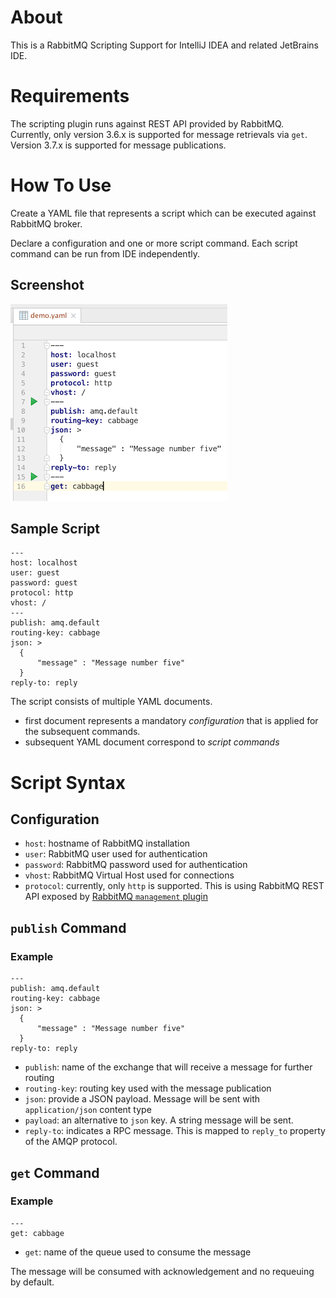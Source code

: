 About
=====
This is a RabbitMQ Scripting Support for IntelliJ IDEA and related
JetBrains IDE.

Requirements
============

The scripting plugin runs against REST API provided by RabbitMQ. Currently, only version 3.6.x is supported for message retrievals via `get`. Version 3.7.x is supported for message publications.

How To Use
==========
Create a YAML file that represents a script which can be executed against RabbitMQ broker.

Declare a configuration and one or more script command. Each script command can be run from IDE independently.

Screenshot
----------

![Screenshot](screenshot.png)

Sample Script
-------------

    ---
    host: localhost
    user: guest
    password: guest
    protocol: http
    vhost: /
    ---
    publish: amq.default
    routing-key: cabbage
    json: >
      {
          "message" : "Message number five"
      }
    reply-to: reply

The script consists of multiple YAML documents.

*    first document represents a mandatory *configuration* that is applied for the subsequent commands.
*    subsequent YAML document correspond to *script commands*

Script Syntax
=============

Configuration
-------------

* `host`: hostname of RabbitMQ installation
* `user`: RabbitMQ user used for authentication
* `password`: RabbitMQ password used for authentication
* `vhost`: RabbitMQ Virtual Host used for connections
* `protocol`: currently, only `http` is supported. This is using RabbitMQ REST API exposed by [RabbitMQ `management` plugin](https://www.rabbitmq.com/management.html)

`publish` Command
-----------------

### Example

    ---
    publish: amq.default
    routing-key: cabbage
    json: >
      {
          "message" : "Message number five"
      }
    reply-to: reply


* `publish`: name of the exchange that will receive a message for further routing
* `routing-key`: routing key used with the message publication
* `json`: provide a JSON payload. Message will be sent with `application/json` content type
* `payload`: an alternative to `json` key. A string message will be sent.
* `reply-to`: indicates a RPC message. This is mapped to `reply_to` property of the AMQP protocol.

`get` Command
-------------

### Example

    ---
    get: cabbage

* `get`: name of the queue used to consume the message

The message will be consumed with acknowledgement and no requeuing by default.